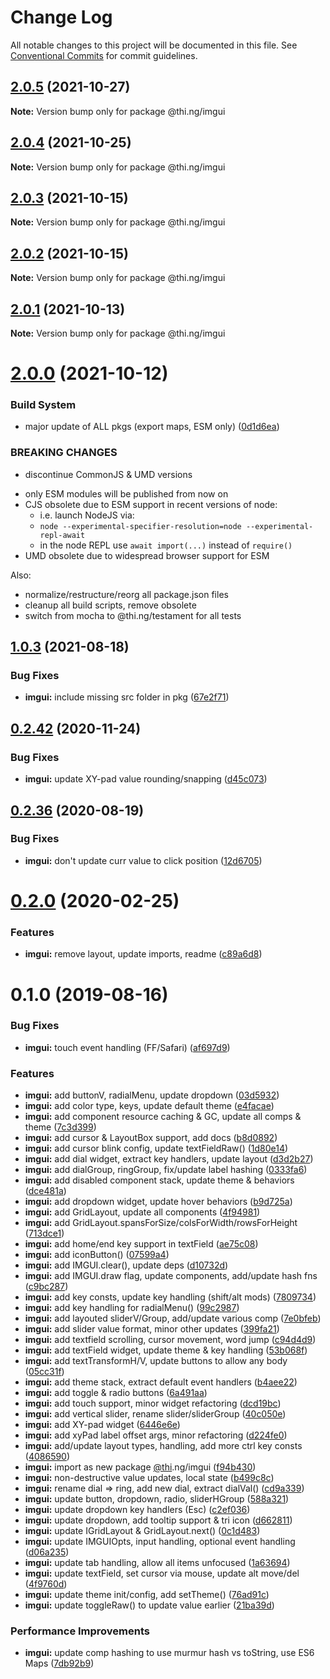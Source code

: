 # Change Log

All notable changes to this project will be documented in this file.
See [Conventional Commits](https://conventionalcommits.org) for commit guidelines.

## [2.0.5](https://github.com/thi-ng/umbrella/compare/@thi.ng/imgui@2.0.4...@thi.ng/imgui@2.0.5) (2021-10-27)

**Note:** Version bump only for package @thi.ng/imgui





## [2.0.4](https://github.com/thi-ng/umbrella/compare/@thi.ng/imgui@2.0.3...@thi.ng/imgui@2.0.4) (2021-10-25)

**Note:** Version bump only for package @thi.ng/imgui





## [2.0.3](https://github.com/thi-ng/umbrella/compare/@thi.ng/imgui@2.0.2...@thi.ng/imgui@2.0.3) (2021-10-15)

**Note:** Version bump only for package @thi.ng/imgui





## [2.0.2](https://github.com/thi-ng/umbrella/compare/@thi.ng/imgui@2.0.1...@thi.ng/imgui@2.0.2) (2021-10-15)

**Note:** Version bump only for package @thi.ng/imgui





## [2.0.1](https://github.com/thi-ng/umbrella/compare/@thi.ng/imgui@2.0.0...@thi.ng/imgui@2.0.1) (2021-10-13)

**Note:** Version bump only for package @thi.ng/imgui





# [2.0.0](https://github.com/thi-ng/umbrella/compare/@thi.ng/imgui@1.0.7...@thi.ng/imgui@2.0.0) (2021-10-12)


### Build System

* major update of ALL pkgs (export maps, ESM only) ([0d1d6ea](https://github.com/thi-ng/umbrella/commit/0d1d6ea9fab2a645d6c5f2bf2591459b939c09b6))


### BREAKING CHANGES

* discontinue CommonJS & UMD versions

- only ESM modules will be published from now on
- CJS obsolete due to ESM support in recent versions of node:
  - i.e. launch NodeJS via:
  - `node --experimental-specifier-resolution=node --experimental-repl-await`
  - in the node REPL use `await import(...)` instead of `require()`
- UMD obsolete due to widespread browser support for ESM

Also:
- normalize/restructure/reorg all package.json files
- cleanup all build scripts, remove obsolete
- switch from mocha to @thi.ng/testament for all tests






##  [1.0.3](https://github.com/thi-ng/umbrella/compare/@thi.ng/imgui@1.0.2...@thi.ng/imgui@1.0.3) (2021-08-18) 

###  Bug Fixes 

- **imgui:** include missing src folder in pkg ([67e2f71](https://github.com/thi-ng/umbrella/commit/67e2f71e098a57677d8a44a44b30c31ae11546ca)) 

##  [0.2.42](https://github.com/thi-ng/umbrella/compare/@thi.ng/imgui@0.2.41...@thi.ng/imgui@0.2.42) (2020-11-24) 

###  Bug Fixes 

- **imgui:** update XY-pad value rounding/snapping ([d45c073](https://github.com/thi-ng/umbrella/commit/d45c073cea07dd35035a3be3e0ba94e2bc89cf69)) 

##  [0.2.36](https://github.com/thi-ng/umbrella/compare/@thi.ng/imgui@0.2.35...@thi.ng/imgui@0.2.36) (2020-08-19) 

###  Bug Fixes 

- **imgui:** don't update curr value to click position ([12d6705](https://github.com/thi-ng/umbrella/commit/12d670515ecf7b44ca3143b933a459e760e4d918)) 

#  [0.2.0](https://github.com/thi-ng/umbrella/compare/@thi.ng/imgui@0.1.7...@thi.ng/imgui@0.2.0) (2020-02-25) 

###  Features 

- **imgui:** remove layout, update imports, readme ([c89a6d8](https://github.com/thi-ng/umbrella/commit/c89a6d8c200631f257cb8051214848ebd88cdd9a)) 

#  0.1.0 (2019-08-16) 

###  Bug Fixes 

- **imgui:** touch event handling (FF/Safari) ([af697d9](https://github.com/thi-ng/umbrella/commit/af697d9)) 

###  Features 

- **imgui:** add buttonV, radialMenu, update dropdown ([03d5932](https://github.com/thi-ng/umbrella/commit/03d5932)) 
- **imgui:** add color type, keys, update default theme ([e4facae](https://github.com/thi-ng/umbrella/commit/e4facae)) 
- **imgui:** add component resource caching & GC, update all comps & theme ([7c3d399](https://github.com/thi-ng/umbrella/commit/7c3d399)) 
- **imgui:** add cursor & LayoutBox support, add docs ([b8d0892](https://github.com/thi-ng/umbrella/commit/b8d0892)) 
- **imgui:** add cursor blink config, update textFieldRaw() ([1d80e14](https://github.com/thi-ng/umbrella/commit/1d80e14)) 
- **imgui:** add dial widget, extract key handlers, update layout ([d3d2b27](https://github.com/thi-ng/umbrella/commit/d3d2b27)) 
- **imgui:** add dialGroup, ringGroup, fix/update label hashing ([0333fa6](https://github.com/thi-ng/umbrella/commit/0333fa6)) 
- **imgui:** add disabled component stack, update theme & behaviors ([dce481a](https://github.com/thi-ng/umbrella/commit/dce481a)) 
- **imgui:** add dropdown widget, update hover behaviors ([b9d725a](https://github.com/thi-ng/umbrella/commit/b9d725a)) 
- **imgui:** add GridLayout, update all components ([4f94981](https://github.com/thi-ng/umbrella/commit/4f94981)) 
- **imgui:** add GridLayout.spansForSize/colsForWidth/rowsForHeight ([713dce1](https://github.com/thi-ng/umbrella/commit/713dce1)) 
- **imgui:** add home/end key support in textField ([ae75c08](https://github.com/thi-ng/umbrella/commit/ae75c08)) 
- **imgui:** add iconButton() ([07599a4](https://github.com/thi-ng/umbrella/commit/07599a4)) 
- **imgui:** add IMGUI.clear(), update deps ([d10732d](https://github.com/thi-ng/umbrella/commit/d10732d)) 
- **imgui:** add IMGUI.draw flag, update components, add/update hash fns ([c9bc287](https://github.com/thi-ng/umbrella/commit/c9bc287)) 
- **imgui:** add key consts, update key handling (shift/alt mods) ([7809734](https://github.com/thi-ng/umbrella/commit/7809734)) 
- **imgui:** add key handling for radialMenu() ([99c2987](https://github.com/thi-ng/umbrella/commit/99c2987)) 
- **imgui:** add layouted sliderV/Group, add/update various comp ([7e0bfeb](https://github.com/thi-ng/umbrella/commit/7e0bfeb)) 
- **imgui:** add slider value format, minor other updates ([399fa21](https://github.com/thi-ng/umbrella/commit/399fa21)) 
- **imgui:** add textfield scrolling, cursor movement, word jump ([c94d4d9](https://github.com/thi-ng/umbrella/commit/c94d4d9)) 
- **imgui:** add textField widget, update theme & key handling ([53b068f](https://github.com/thi-ng/umbrella/commit/53b068f)) 
- **imgui:** add textTransformH/V, update buttons to allow any body ([05cc31f](https://github.com/thi-ng/umbrella/commit/05cc31f)) 
- **imgui:** add theme stack, extract default event handlers ([b4aee22](https://github.com/thi-ng/umbrella/commit/b4aee22)) 
- **imgui:** add toggle & radio buttons ([6a491aa](https://github.com/thi-ng/umbrella/commit/6a491aa)) 
- **imgui:** add touch support, minor widget refactoring ([dcd19bc](https://github.com/thi-ng/umbrella/commit/dcd19bc)) 
- **imgui:** add vertical slider, rename slider/sliderGroup ([40c050e](https://github.com/thi-ng/umbrella/commit/40c050e)) 
- **imgui:** add XY-pad widget ([6446e6e](https://github.com/thi-ng/umbrella/commit/6446e6e)) 
- **imgui:** add xyPad label offset args, minor refactoring ([d224fe0](https://github.com/thi-ng/umbrella/commit/d224fe0)) 
- **imgui:** add/update layout types, handling, add more ctrl key consts ([4086590](https://github.com/thi-ng/umbrella/commit/4086590)) 
- **imgui:** import as new package [@thi](https://github.com/thi).ng/imgui ([f94b430](https://github.com/thi-ng/umbrella/commit/f94b430)) 
- **imgui:** non-destructive value updates, local state ([b499c8c](https://github.com/thi-ng/umbrella/commit/b499c8c)) 
- **imgui:** rename dial => ring, add new dial, extract dialVal() ([cd9a339](https://github.com/thi-ng/umbrella/commit/cd9a339)) 
- **imgui:** update button, dropdown, radio, sliderHGroup ([588a321](https://github.com/thi-ng/umbrella/commit/588a321)) 
- **imgui:** update dropdown key handlers (Esc) ([c2ef036](https://github.com/thi-ng/umbrella/commit/c2ef036)) 
- **imgui:** update dropdown, add tooltip support & tri icon ([d662811](https://github.com/thi-ng/umbrella/commit/d662811)) 
- **imgui:** update IGridLayout & GridLayout.next() ([0c1d483](https://github.com/thi-ng/umbrella/commit/0c1d483)) 
- **imgui:** update IMGUIOpts, input handling, optional event handling ([d06a235](https://github.com/thi-ng/umbrella/commit/d06a235)) 
- **imgui:** update tab handling, allow all items unfocused ([1a63694](https://github.com/thi-ng/umbrella/commit/1a63694)) 
- **imgui:** update textField, set cursor via mouse, update alt move/del ([4f9760d](https://github.com/thi-ng/umbrella/commit/4f9760d)) 
- **imgui:** update theme init/config, add setTheme() ([76ad91c](https://github.com/thi-ng/umbrella/commit/76ad91c)) 
- **imgui:** update toggleRaw() to update value earlier ([21ba39d](https://github.com/thi-ng/umbrella/commit/21ba39d)) 

###  Performance Improvements 

- **imgui:** update comp hashing to use murmur hash vs toString, use ES6 Maps ([7db92b9](https://github.com/thi-ng/umbrella/commit/7db92b9))
